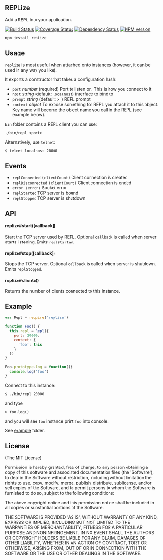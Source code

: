## REPLize

Add a REPL into your application.

  [![Build Status](https://secure.travis-ci.org/diversario/replize.png?branch=master)](http://travis-ci.org/diversario/replize)
  [![Coverage Status](https://coveralls.io/repos/diversario/replize/badge.png?branch=master)](https://coveralls.io/r/diversario/replize?branch=master)
  [![Dependency Status](https://gemnasium.com/diversario/replize.png)](https://gemnasium.com/diversario/replize)
  [![NPM version](https://badge.fury.io/js/replize.png)](http://badge.fury.io/js/replize)

```
npm install replize
```

## Usage

`replize` is most useful when attached onto instances (however, it can be used in any way you like).
 
It exports a constructor that takes a configuration hash:

- `port` _number_ (required) Port to listen on. This is how you connect to it
- `host` _string_ (default: `localhost`) Interface to bind to
- `prompt` _string_ (default: `> `) REPL prompt
- `context` _object_ To expose something for REPL you attach it to this object. Key name will become the object name you call in the REPL (see example below).

`bin` folder contains a REPL client you can use:

```
./bin/repl <port>
```

Alternatively, use `telnet`:

```
$ telnet localhost 20000
```

## Events
- `replConnected` `(clientCount)` Client connection is created
- `replDisconnected` `(clientCount)` Client connection is ended
- `error (error)` Socket error
- `replStarted` TCP server is bound
- `replStopped` TCP server is shutdown

## API

#### replize#start([callback])
Start the TCP server used by REPL. Optional `callback` is called when server starts listening. Emits `replStarted`.

#### replize#stop([callback])
Stops the TCP server. Optional `callback` is called when server is shutdown. Emits `replStopped`.

#### replize#clients()
Returns the number of clients connected to this instance.


## Example

```javascript
var Repl = require('replize')

function Foo() {
  this.repl = Repl({
    port: 20000,
    context: {
      'foo': this
    }
  })
}

Foo.prototype.log = function(){
  console.log('foo')
}

```

Connect to this instance:

```
$ ./bin/repl 20000
```
and type

```
> foo.log()
```
and you will see `foo` instance print `foo` into console.

See [example](example/) folder.

## License 

(The MIT License)

Permission is hereby granted, free of charge, to any person obtaining
a copy of this software and associated documentation files (the
'Software'), to deal in the Software without restriction, including
without limitation the rights to use, copy, modify, merge, publish,
distribute, sublicense, and/or sell copies of the Software, and to
permit persons to whom the Software is furnished to do so, subject to
the following conditions:

The above copyright notice and this permission notice shall be
included in all copies or substantial portions of the Software.

THE SOFTWARE IS PROVIDED 'AS IS', WITHOUT WARRANTY OF ANY KIND,
EXPRESS OR IMPLIED, INCLUDING BUT NOT LIMITED TO THE WARRANTIES OF
MERCHANTABILITY, FITNESS FOR A PARTICULAR PURPOSE AND NONINFRINGEMENT.
IN NO EVENT SHALL THE AUTHORS OR COPYRIGHT HOLDERS BE LIABLE FOR ANY
CLAIM, DAMAGES OR OTHER LIABILITY, WHETHER IN AN ACTION OF CONTRACT,
TORT OR OTHERWISE, ARISING FROM, OUT OF OR IN CONNECTION WITH THE
SOFTWARE OR THE USE OR OTHER DEALINGS IN THE SOFTWARE.
